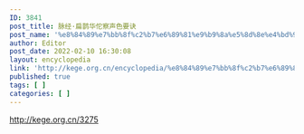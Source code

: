 ```yaml
---
ID: 3841
post_title: 脉经·扁鹊华佗察声色要诀
post_name: '%e8%84%89%e7%bb%8f%c2%b7%e6%89%81%e9%b9%8a%e5%8d%8e%e4%bd%97%e5%af%9f%e5%a3%b0%e8%89%b2%e8%a6%81%e8%af%80'
author: Editor
post_date: 2022-02-10 16:30:08
layout: encyclopedia
link: 'http://kege.org.cn/encyclopedia/%e8%84%89%e7%bb%8f%c2%b7%e6%89%81%e9%b9%8a%e5%8d%8e%e4%bd%97%e5%af%9f%e5%a3%b0%e8%89%b2%e8%a6%81%e8%af%80'
published: true
tags: [ ]
categories: [ ]
---
```

http://kege.org.cn/3275